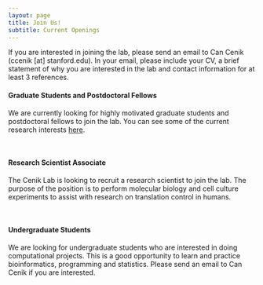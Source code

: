 ```yaml
---
layout: page
title: Join Us!
subtitle: Current Openings
---
```


If you are interested in joining the lab, please send an email to Can Cenik (ccenik [at] stanford.edu). In your email, please include your CV, a brief statement of why you are interested in the lab and contact information for at least 3 references.  

#### Graduate Students and Postdoctoral Fellows

We are currently looking for highly motivated graduate students and postdoctoral fellows to join the lab. You can see some of the current research interests [here](/research).

  &nbsp;

#### Research Scientist Associate
The Cenik Lab is looking to recruit a research scientist to join the lab. The purpose of the position is to perform molecular biology and cell culture experiments to assist with research on translation control in humans.

 &nbsp;

#### Undergraduate Students
We are looking for undergraduate students who are interested in doing computational projects. This is a good opportunity to learn and practice bioinformatics, programming and statistics. Please send an email to Can Cenik if you are interested.
